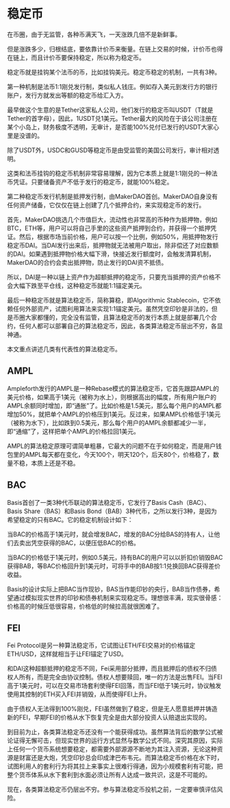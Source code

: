 # 稳定币

在币圈，由于无监管，各种币满天飞，一天涨跌几倍不是新鲜事。

但是涨跌多少，归根结底，要依靠计价币来衡量。在链上交易的时候，计价币也得在链上，而且计价币要保持稳定，所以称为稳定币。

稳定币就是挂钩某个法币的币，比如挂钩美元。稳定币稳定的机制，一共有3种。

第一种机制是法币1:1刚兑发行制，类似私人钱庄。例如存入美元到发行方的银行账户，发行方就发出等额的稳定币给汇入方。

最早做这个生意的是Tether这家私人公司，他们发行的稳定币叫USDT（T就是Tether的首字母），因此，1USDT兑1美元。Tether最大的风险在于该公司注册在某个小岛上，财务极度不透明，无审计，是否能100%兑付已发行的USDT大家心里是没谱的。

除了USDT外，USDC和GUSD等稳定币是由受监管的美国公司发行，审计相对透明。

这类和法币挂钩的稳定币机制非常容易理解，因为它本质上就是1:1刚兑的一种法币凭证。只要储备资产不低于发行的稳定币，就能100%稳定。

第二种稳定币发行机制是抵押发行制，由MakerDAO首创。MakerDAO自身没有任何资产储备，它仅仅在链上创建了几个抵押合约，来实现稳定币的发行。

首先，MakerDAO挑选几个市值巨大，流动性也非常高的币种作为抵押物，例如BTC，ETH等，用户可以将自己手里的这些资产抵押到合约，并获得一个抵押凭证。然后，根据市场当前价格，用户可以按一个比例，例如50%，用抵押物发行稳定币DAI。当DAI发行出来后，抵押物就无法被用户取出，除非偿还了对应数额的DAI。如果遇到抵押物价格大幅下滑，快接近发行额度时，会触发清算机制，MakerDAO的合约会卖出抵押物，防止发行的DAI资不抵债。

所以，DAI是一种以链上资产作为超额抵押的稳定币，只要充当抵押的资产价格不会大幅下跌至平仓线，这种稳定币就能1:1锚定美元。

最后一种稳定币就是算法稳定币，简称算稳，即Algorithmic Stablecoin，它不依赖任何外部资产，试图利用算法来实现1:1锚定美元。虽然凭空印钞是非法的，但是币圈大家都懂的，完全没有监管，且算法稳定币的发行本质上就是部署几个合约，任何人都可以部署自己的算法稳定币，因此，各类算法稳定币层出不穷，各显神通。

本文重点讲述几类有代表性的算法稳定币。

## AMPL

Ampleforth发行的AMPL是一种Rebase模式的算法稳定币，它首先跟踪AMPL的美元价格，如果高于1美元（被称为水上），则根据高出的幅度，所有用户账户的AMPL余额同时增加，即“通胀”了。比如价格是1.5美元，那么每个用户的AMPL都增加50%，就把单个AMPL的价格压到1美元。反过来，如果AMPL价格低于1美元（被称为水下），比如跌到0.5美元，那么每个用户的AMPL余额都减少一半，即“通缩”了，这样把单个AMPL的价格拉回1美元。

AMPL的算法稳定原理可谓简单粗暴，它最大的问题不在于如何稳定，而是用户钱包里的AMPL每天都在变化，今天100个，明天120个，后天80个，价格稳了，数量不稳，本质上还是不稳。

## BAC

Basis首创了一类3种代币联动的算法稳定币，它发行了Basis Cash（BAC）、Basis Share（BAS）和Basis Bond（BAB）3种代币，之所以发行3种，是因为希望稳定的只有BAC。它的稳定机制设计如下：

当BAC的价格高于1美元时，就会增发BAC，增发的BAC分给BAS的持有人，让他们去卖出凭空获得的BAC，以便压低BAC的价格。

当BAC的价格低于1美元时，例如0.5美元，持有BAC的用户可以以折扣价销毁BAC获得BAB，等BAC价格回升到1美元时，可将手中的BAB按1:1兑换回BAC获得差价收益。

Basis的设计实际上把BAC当作现钞，BAS当作能印钞的央行，BAB当作债券，希望通过模拟现实世界的印钞和债券机制来实现稳定币。理想很丰满，现实很骨感：价格高的时候压低很容易，价格低的时候拉高就很困难了。

## FEI

Fei Protocol是另一种算法稳定币，它试图让ETH/FEI交易对的价格锚定ETH/USD，这样就相当于让FEI锚定了USD。

和DAI这种超额抵押的稳定币不同，Fei采用部分抵押，而且抵押后的债权不归债权人所有，而是完全由协议控制。债权人想要赎回，唯一的方法是出售FEI。当FEI高于1美元时，可以在交易市场套利使得FEI回落，而当FEI低于1美元时，协议触发使用其控制的ETH买入FEI并销毁，从而使得FEI上升。

由于债权人无法得到100%刚兑，FEI虽然做到了稳定，但是无人愿意抵押并铸造新的FEI，早期FEI的价格从水下恢复完全是由大部分投资人认赔退出实现的。

到目前为止，各类算法稳定币还没有一个能获得成功。虽然算法背后的数学公式被论证得无懈可击，但现实世界的运行方式显然与数学公式不同。深究其原因，实际上任何一个货币系统想要稳定，都需要外部源源不断地为其注入资源，无论这种资源是财富还是大炮，凭空印钞总会印成津巴布韦元。而算法稳定币价格在水下时，试图利用人的套利行为将其拉上来事实上很难行得通，因为小规模套利有可能，把整个货币体系从水下套利到水面必须让所有人达成一致共识，这是不可能的。

现在，各类算法稳定币仍层出不穷。参与算法稳定币投机之前，一定要审慎评估风险。